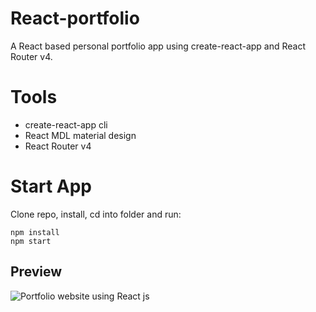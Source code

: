 # React-portfolio
A React based personal portfolio app using create-react-app and React Router v4.

# Tools
* create-react-app cli
* React MDL material design
* React Router v4

# Start App
Clone repo, install, cd into folder and run:
```git
npm install
npm start
```
## Preview
![Portfolio website using React js](https://user-images.githubusercontent.com/71764995/107844291-5890c180-6dfc-11eb-9f90-ecb6765cfc6b.gif)
